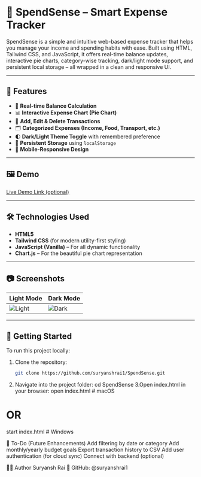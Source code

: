 # 💸 SpendSense – Smart Expense Tracker

SpendSense is a simple and intuitive web-based expense tracker that helps you manage your income and spending habits with ease. Built using HTML, Tailwind CSS, and JavaScript, it offers real-time balance updates, interactive pie charts, category-wise tracking, dark/light mode support, and persistent local storage – all wrapped in a clean and responsive UI.

---

## 🚀 Features

- 🔄 **Real-time Balance Calculation**
- 📊 **Interactive Expense Chart (Pie Chart)**
- 🧾 **Add, Edit & Delete Transactions**
- 🗂️ **Categorized Expenses (Income, Food, Transport, etc.)**
- 🌓 **Dark/Light Theme Toggle** with remembered preference
- 💾 **Persistent Storage** using `localStorage`
- 📱 **Mobile-Responsive Design**

---

## 🖼️ Demo

[Live Demo Link (optional)](https://suryanshrai1.github.io/SpendSense/)

---

## 🛠️ Technologies Used

- **HTML5**
- **Tailwind CSS** (for modern utility-first styling)
- **JavaScript (Vanilla)** – For all dynamic functionality
- **Chart.js** – For the beautiful pie chart representation

---

## 📷 Screenshots

| Light Mode | Dark Mode |
|------------|-----------|
| ![Light]("C:\Users\suryansh\Pictures\Screenshots\light.png") | ![Dark]("C:\Users\suryansh\Pictures\Screenshots\dark.png") |

---

## 🔧 Getting Started

To run this project locally:

1. Clone the repository:
   ```bash
   git clone https://github.com/suryanshrai1/SpendSense.git

2. Navigate into the project folder:
   cd SpendSense
3.Open index.html in your browser:
  open index.html   # macOS
  # OR
  start index.html  # Windows

📌 To-Do (Future Enhancements)
Add filtering by date or category
Add monthly/yearly budget goals
Export transaction history to CSV
Add user authentication (for cloud sync)
Connect with backend (optional)

👨‍💻 Author
Suryansh Rai
🔗 GitHub: @suryanshrai1
